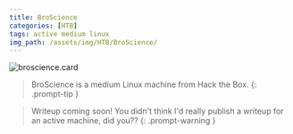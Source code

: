 ```yaml
---
title: BroScience
categories: [HTB]
tags: active medium linux
img_path: /assets/img/HTB/BroScience/
---
```


![broscience.card](BroScience.png)

> BroScience is a medium Linux machine from Hack the Box. 
{: .prompt-tip }

> Writeup coming soon! You didn't think I'd really publish a writeup for an active machine, did you??
{: .prompt-warning }
